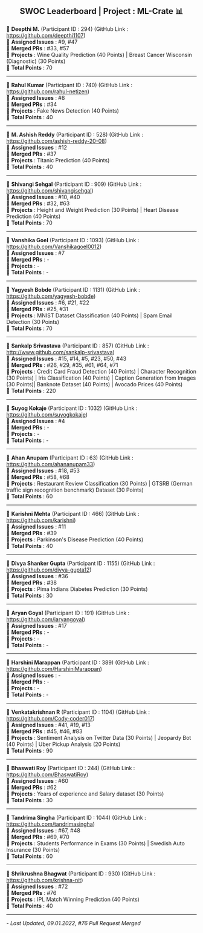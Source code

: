 <div align = 'center'>
  <h2> SWOC Leaderboard | Project : ML-Crate 📊 </h2>
  </div>


🔴 **Deepthi M.** (Participant ID : 294) (GitHub Link : https://github.com/deepthi1107) <br/>
🔴 **Assigned Issues** : #9, #47 <br/>
🔴 **Merged PRs** : #33, #57 <br/>
🔴 **Projects** : Wine Quality Prediction (40 Points) | Breast Cancer Wisconsin (Diagnostic) (30 Points) <br/>
🔴 **Total Points** : 70 <br/>

************************************************************
🔴 **Rahul Kumar** (Participant ID : 740) (GitHub Link : https://github.com/rahul-netizen)<br/>
🔴 **Assigned Issues** : #8 <br/>
🔴 **Merged PRs** : #34 <br/>
🔴 **Projects** : Fake News Detection (40 Points) <br/>
🔴 **Total Points** : 40 <br/>

**************************************************************
🔴 **M. Ashish Reddy** (Participant ID : 528) (GitHub Link : https://github.com/ashish-reddy-20-08)<br/>
🔴 **Assigned Issues** : #12 <br/>
🔴 **Merged PRs** : #37 <br/>
🔴 **Projects** : Titanic Prediction (40 Points) <br/>
🔴 **Total Points** : 40 <br/>

****************************************************************
🔴 **Shivangi Sehgal** (Participant ID : 909) (GitHub Link :  https://github.com/shivangisehgal)<br/>
🔴 **Assigned Issues** : #10, #40 <br/>
🔴 **Merged PRs** : #32, #63 <br/>
🔴 **Projects** : Height and Weight Prediction (30 Points) | Heart Disease Prediction (40 Points) <br/>
🔴 **Total Points** : 70 <br/>

***************************************************************
🔴 **Vanshika Goel** (Participant ID : 1093) (GitHub Link : https://github.com/Vanshikagoel0012)<br/>
🔴 **Assigned Issues** : #7 <br/>
🔴 **Merged PRs** : - <br/>
🔴 **Projects** : - <br/>
🔴 **Total Points** : - <br/>

****************************************************************
🔴 **Yagyesh Bobde** (Participant ID : 1131) (GitHub Link : https://github.com/yagyesh-bobde)<br/>
🔴 **Assigned Issues** : #6, #21, #22 <br/>
🔴 **Merged PRs** : #25, #31 <br/>
🔴 **Projects** : MNIST Dataset Classification (40 Points) | Spam Email Detection (30 Points) <br/>
🔴 **Total Points** : 70 <br/>

****************************************************************
🔴 **Sankalp Srivastava** (Participant ID : 857) (GitHub Link : http://www.github.com/sankalp-srivastava)<br/>
🔴 **Assigned Issues** : #15, #14, #5, #23, #50, #43 <br/>
🔴 **Merged PRs** : #26, #29, #35, #61, #64, #71 <br/>
🔴 **Projects** : Credit Card Fraud Detection (40 Points) | Character Recognition (30 Points) | Iris Classification (40 Points) | Caption Generation from Images (30 Points)| Banknote Dataset (40 Points) | Avocado Prices (40 Points)<br/>
🔴 **Total Points** : 220 <br/>

****************************************************************
🔴 **Suyog Kokaje** (Participant ID : 1032) (GitHub Link : https://github.com/suyogkokaje)<br/>
🔴 **Assigned Issues** : #4 <br/>
🔴 **Merged PRs** : - <br/>
🔴 **Projects** : - <br/>
🔴 **Total Points** : - <br/>

****************************************************************
🔴 **Ahan Anupam** (Participant ID : 63) (GitHub Link : https://github.com/ahananupam33)<br/>
🔴 **Assigned Issues** : #18, #53 <br/>
🔴 **Merged PRs** : #58, #68 <br/>
🔴 **Projects** : Restaurant Review Classification (30 Points) | GTSRB (German traffic sign recognition benchmark) Dataset (30 Points) <br/>
🔴 **Total Points** : 60 <br/>

****************************************************************
🔴 **Karishni Mehta** (Participant ID : 466) (GitHub Link : https://github.com/karishni)<br/>
🔴 **Assigned Issues** : #11 <br/>
🔴 **Merged PRs** : #39 <br/>
🔴 **Projects** : Parkinson's Disease Prediction (40 Points) <br/>
🔴 **Total Points** : 40 <br/>

****************************************************************
🔴 **Divya Shanker Gupta** (Participant ID : 1155) (GitHub Link : https://github.com/divya-gupta12)<br/>
🔴 **Assigned Issues** : #36 <br/>
🔴 **Merged PRs** : #38 <br/>
🔴 **Projects** : Pima Indians Diabetes Prediction (30 Points) <br/>
🔴 **Total Points** : 30 <br/>

****************************************************************
🔴 **Aryan Goyal** (Participant ID : 191) (GitHub Link : https://github.com/iaryangoyal)<br/>
🔴 **Assigned Issues** : #17 <br/>
🔴 **Merged PRs** : - <br/>
🔴 **Projects** : - <br/>
🔴 **Total Points** : - <br/>

****************************************************************
🔴 **Harshini Marappan** (Participant ID : 389) (GitHub Link : https://github.com/HarshiniMarappan)<br/>
🔴 **Assigned Issues** : - <br/>
🔴 **Merged PRs** : - <br/>
🔴 **Projects** : - <br/>
🔴 **Total Points** : - <br/>

****************************************************************
🔴 **Venkatakrishnan R** (Participant ID : 1104) (GitHub Link : https://github.com/Cody-coder017)<br/>
🔴 **Assigned Issues** : #41, #19, #13 <br/>
🔴 **Merged PRs** : #45, #46, #83 <br/>
🔴 **Projects** : Sentiment Analysis on Twitter Data (30 Points) | Jeopardy Bot (40 Points) | Uber Pickup Analysis (20 Points) <br/>
🔴 **Total Points** : 90 <br/>

****************************************************************
🔴 **Bhaswati Roy** (Participant ID : 244) (GitHub Link : https://github.com/BhaswatiRoy)<br/>
🔴 **Assigned Issues** : #60 <br/>
🔴 **Merged PRs** : #62 <br/>
🔴 **Projects** : Years of experience and Salary dataset (30 Points) <br/>
🔴 **Total Points** : 30 <br/>

****************************************************************
🔴 **Tandrima Singha** (Participant ID : 1044) (GitHub Link : https://github.com/tandrimasingha)<br/>
🔴 **Assigned Issues** : #67, #48 <br/>
🔴 **Merged PRs** : #69, #70 <br/>
🔴 **Projects** : Students Performance in Exams (30 Points) | Swedish Auto Insurance (30 Points)<br/>
🔴 **Total Points** : 60 <br/>

****************************************************************
🔴 **Shrikrushna Bhagwat** (Participant ID : 930) (GitHub Link : https://github.com/krishna-nit)<br/>
🔴 **Assigned Issues** : #72 <br/>
🔴 **Merged PRs** : #76 <br/>
🔴 **Projects** : IPL Match Winning Prediction (40 Points) <br/>
🔴 **Total Points** : 40 <br/>

****************************************************************



*- Last Updated, 09.01.2022, #76 Pull Request Merged*
